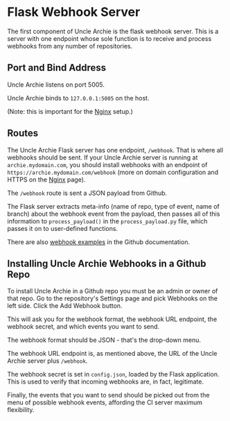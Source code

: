 # Flask Webhook Server

The first component of Uncle Archie is the flask webhook server.
This is a server with one endpoint whose sole function is to 
receive and process webhooks from any number of repositories.

## Port and Bind Address

Uncle Archie listens on port 5005.

Uncle Archie binds to `127.0.0.1:5005` on the host.

(Note: this is important for the [Nginx](nginx.md) setup.)

## Routes

The Uncle Archie Flask server has one endpoint, `/webhook`. That is
where all webhooks should be sent. If your Uncle Archie server is
running at `archie.mydomain.com`, you should install webhooks with an endpoint
of `https://archie.mydomain.com/webhook` (more on domain configuration
and HTTPS on the [Nginx](nginx.md) page).

The `/webhook` route is sent a JSON payload from Github. 

The Flask server extracts meta-info (name of repo, type of event,
name of branch) about the webhook event from the payload,
then passes all of this information to `process_payload()`
in the `process_payload.py` file, which passes it on to 
user-defined functions.

There are also [webhook examples](https://developer.github.com/webhooks/)
in the Github documentation.

## Installing Uncle Archie Webhooks in a Github Repo

To install Uncle Archie in a Github repo you must be an admin
or owner of that repo. Go to the repository's Settings page
and pick Webhooks on the left side. Click the Add Webhook button.

This will ask you for the webhook format, the webhook URL endpoint,
the webhook secret, and which events you want to send.

The webhook format should be JSON - that's the drop-down menu.

The webhook URL endpoint is, as mentioned above, the URL of the
Uncle Archie server plus `/webhook`.

The webhook secret is set in `config.json`, loaded by the Flask
application. This is used to verify that incoming webhooks are,
in fact, legitimate.

Finally, the events that you want to send should be picked out
from the menu of possible webhook events, affording the CI server
maximum flexibility.

